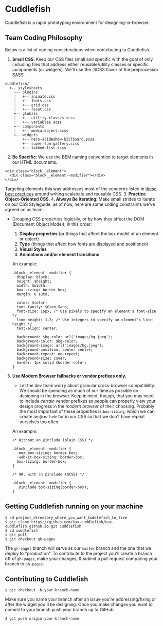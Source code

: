 # Cuddlefish
Cuddlefish is a rapid prototyping environment for designing-in-browser.

## Team Coding Philosophy

Below is a list of coding considerations when contributing to Cuddlefish.

1. **Small CSS**: Keep our CSS files small and specific with the goal of only including files that address either reusable/utility classes or specific components (or widgets). We'll use the .SCSS flavor of the preprocessor SASS.
  ```
  cuddlefish/
    +-- stylesheets
      +-- plugins
      ¦   +-- animate.css
      ¦   +-- fonts.css
      ¦   +-- grid.css
      ¦   +-- reset.css
      +-- globals
      ¦   +-- utility-classes.scss
      ¦   +-- variables.scss
      +-- components
      ¦   +-- media-object.scss
      +-- widgets
          +-- hero-slideshow-billboard.scss
          +-- super-fun-gallery.scss
          +-- tabbed-list.scss
  ```

2. **Be Specific**: We use [the BEM naming convention](http://csswizardry.com/2013/01/mindbemding-getting-your-head-round-bem-syntax/) to target elements in our HTML documents.

  ```
  <div class="block__element">
    <div class="block__element--modifier"></div>
  </div>
  ```
  Targeting elements this way addresses most of the concerns listed in [these best practices](https://github.com/sezgi/CSS-Best-Practices) around writing scalabale and reusable CSS.
3. **Practice Object-Oriented CSS**.
4. **Always Be Iterating**: Make small strides to iterate on our CSS Styleguide, as of now, here are some coding constraints we've agreed on as team:
  + Grouping CSS properties logically, or by how they affect the DOM (Document Object Model), in this order: 
    1. **Display properties** (or things that affect the box model of an element or object)
    2. **Type** (things that affect how fonts are displayed and positioned)
    3. **Visual Styles**
    4. **Animations and/or element transitions**
    
    An example: 
    ```
    .block__element--modifier {
      display: block;
      height: $height; 
      width: $width;
      box-sizing: border-box;
      margin: 0 auto;
      
      color: $color;
      font-family: $Open-Sans;
      font-size: 16px; /* Use pixels to specify an element's font-size */
      line-height: 1.5; /* Use integers to specify an element's line-height */
      text-align: center;
      
      background: $bg-color url('images/bg.jpeg');
      background-color: $bg-color;
      background-image: url('images/bg.jpeg');
      background-position: center center;
      background-repeat: no-repeat;
      background-size: cover;
      border: 1px solid $border-color;
    }
    ```
5. **Use Modern Browser fallbacks or vendor prefixes only.**
    +  Let the dev team worry about granular cross-browser compatibility. We should be spending as much of our time as possible on designing in the browser. Keep in mind, though, that you may need to include *certain* vendor prefixes so people can properly view your design progress in the *modern browser* of their choosing. Probably the most important of these properties is `box-sizing`, which we can create an `@include` for in our CSS so that we don't have repeat ourselves too often.


      An example: 

      ```
      /* Without an @include (plain CSS) */
      
      .block__element--modifier {
        -moz-box-sizing: border-box;
        -webkit-box-sizing: border-box;
        box-sizing: border-box;
      }
      
      /* OR, with an @include (SCSS) */
      
      .block__element--modifier {
         @include box-sizing(border-box);
      }
      ```

## Getting Cuddlefish running on your machine

```
$ cd project_directory_where_you_want_Cuddlefish_to_live
$ git clone https://github.com/bux-cuddlefish/bux-cuddlefish.github.io.git cuddlefish
$ cd cuddlefish
$ git pull
$ git checkout gh-pages
```

The `gh-pages` branch will serve as our `master` branch and the one that we deploy to "production". To contribute to the project you'll create a branch off of `gh-pages`, make your changes, & submit a pull request comparing your branch to `gh-pages`.

## Contributing to Cuddlefish

```
$ git checkout -b your-branch-name
```
Make sure you name your branch after an issue you're addressing/fixing or after the widget you'll be designing. Once you make changes you want to commit to your branch push your branch up to GitHub:
```
$ git push origin your-branch-name
```
